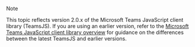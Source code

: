 > [!NOTE]
> This topic reflects version 2.0.x of the Microsoft Teams JavaScript client library (TeamsJS). If you are using an earlier version, refer to the [Microsoft Teams JavaScript client library overview](msteams-docs/msteams-platform/tabs/how-to/../../../../../tabs/how-to/using-teams-client-library.md) for guidance on the differences between the latest TeamsJS and earlier versions.
